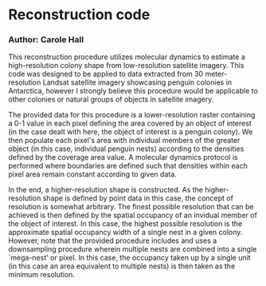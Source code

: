 # Reconstruction code 
### Author: Carole Hall

This reconstruction procedure utilizes molecular dynamics to estimate a high-resolution colony shape from low-resolution satellite imagery. This code was designed to be applied to data extracted from 30 meter-resolution Landsat satellite imagery showcasing penguin colonies in Antarctica, however I strongly believe this procedure would be applicable to other colonies or natural groups of objects in satellite imagery. 

The provided data for this procedure is a lower-resolution raster containing a 0-1 value in each pixel defining the area covered by an object of interest (in the case dealt with here, the object of interest is a penguin colony). We then populate each pixel's area with individual members of the greater object (in this case, individual penguin nests) according to the densities defined by the coverage area value. A molecular dynamics protocol is performed where boundaries are defined such that densities within each pixel area remain constant according to given data.

In the end, a higher-resolution shape is constructed. As the higher-resolution shape is defined by point data in this case, the concept of resolution is somewhat arbitrary. The finest possible resolution that can be achieved is then defined by the spatial occupancy of an invidual member of the object of interest. In this case, the highest possible resolution is the approximate spatial occupancy width of a single nest in a given colony. However, note that the provided procedure includes and uses a downsampling procedure wherein multiple nests are combined into a single `mega-nest' or pixel. In this case, the occupancy taken up by a single unit (in this case an area equivalent to multiple nests) is then taken as the minimum resolution. 
